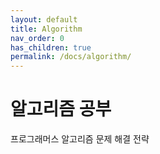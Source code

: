 ```yaml
---
layout: default
title: Algorithm
nav_order: 0
has_children: true
permalink: /docs/algorithm/
---
```



# 알고리즘 공부

프로그래머스 알고리즘 문제 해결 전략

